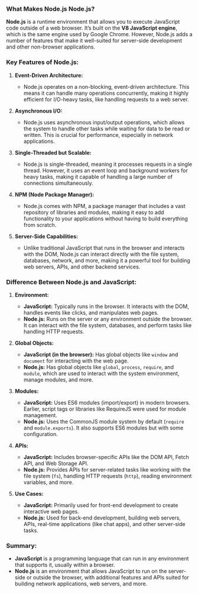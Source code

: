 ### What Makes Node.js Node.js?
**Node.js** is a runtime environment that allows you to execute JavaScript code outside of a web browser. It’s built on the **V8 JavaScript engine**, which is the same engine used by Google Chrome. However, Node.js adds a number of features that make it well-suited for server-side development and other non-browser applications.

### Key Features of Node.js:
1. **Event-Driven Architecture:**
   - Node.js operates on a non-blocking, event-driven architecture. This means it can handle many operations concurrently, making it highly efficient for I/O-heavy tasks, like handling requests to a web server.

2. **Asynchronous I/O:**
   - Node.js uses asynchronous input/output operations, which allows the system to handle other tasks while waiting for data to be read or written. This is crucial for performance, especially in network applications.

3. **Single-Threaded but Scalable:**
   - Node.js is single-threaded, meaning it processes requests in a single thread. However, it uses an event loop and background workers for heavy tasks, making it capable of handling a large number of connections simultaneously.

4. **NPM (Node Package Manager):**
   - Node.js comes with NPM, a package manager that includes a vast repository of libraries and modules, making it easy to add functionality to your applications without having to build everything from scratch.

5. **Server-Side Capabilities:**
   - Unlike traditional JavaScript that runs in the browser and interacts with the DOM, Node.js can interact directly with the file system, databases, network, and more, making it a powerful tool for building web servers, APIs, and other backend services.

### Difference Between Node.js and JavaScript:
1. **Environment:**
   - **JavaScript:** Typically runs in the browser. It interacts with the DOM, handles events like clicks, and manipulates web pages.
   - **Node.js:** Runs on the server or any environment outside the browser. It can interact with the file system, databases, and perform tasks like handling HTTP requests.

2. **Global Objects:**
   - **JavaScript (in the browser):** Has global objects like `window` and `document` for interacting with the web page.
   - **Node.js:** Has global objects like `global`, `process`, `require`, and `module`, which are used to interact with the system environment, manage modules, and more.

3. **Modules:**
   - **JavaScript:** Uses ES6 modules (import/export) in modern browsers. Earlier, script tags or libraries like RequireJS were used for module management.
   - **Node.js:** Uses the CommonJS module system by default (`require` and `module.exports`). It also supports ES6 modules but with some configuration.

4. **APIs:**
   - **JavaScript:** Includes browser-specific APIs like the DOM API, Fetch API, and Web Storage API.
   - **Node.js:** Provides APIs for server-related tasks like working with the file system (`fs`), handling HTTP requests (`http`), reading environment variables, and more.

5. **Use Cases:**
   - **JavaScript:** Primarily used for front-end development to create interactive web pages.
   - **Node.js:** Used for back-end development, building web servers, APIs, real-time applications (like chat apps), and other server-side tasks.

### Summary:
- **JavaScript** is a programming language that can run in any environment that supports it, usually within a browser.
- **Node.js** is an environment that allows JavaScript to run on the server-side or outside the browser, with additional features and APIs suited for building network applications, web servers, and more.


